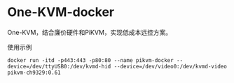 # One-KVM-docker
One-KVM，结合廉价硬件和PiKVM，实现低成本远控方案。

使用示例

```docker run -itd -p443:443 -p80:80 --name pikvm-docker --device=/dev/ttyUSB0:/dev/kvmd-hid --device=/dev/video0:/dev/kvmd-video pikvm-ch9329:0.61```